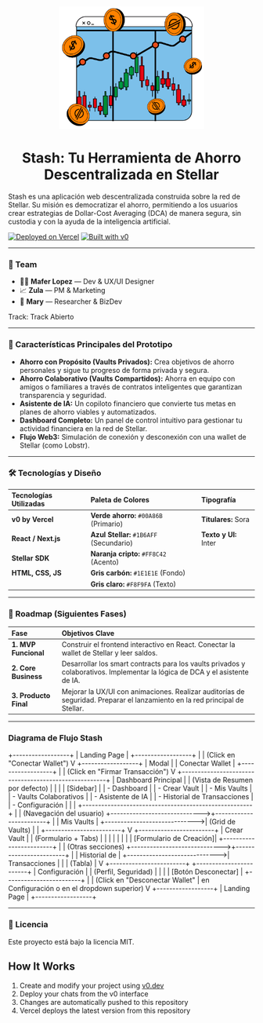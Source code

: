 <p align="center">
  <img src="https://github.com/Soymaferlopezp/Stash/blob/main/public/DCA.png" alt="Stash Logo" height="250">
</p>

<h1 align="center">Stash: Tu Herramienta de Ahorro Descentralizada en Stellar</h1>

Stash es una aplicación web descentralizada construida sobre la red de Stellar. Su misión es democratizar el ahorro, permitiendo a los usuarios crear estrategias de Dollar-Cost Averaging (DCA) de manera segura, sin custodia y con la ayuda de la inteligencia artificial.

[![Deployed on Vercel](https://img.shields.io/badge/Deployed%20on-Vercel-black?style=for-the-badge&logo=vercel)](https://vercel.com/stashs-projects-39f6689b/v0-stash)
[![Built with v0](https://img.shields.io/badge/Built%20with-v0.dev-black?style=for-the-badge)](https://v0.dev/chat/projects/SJLzBg9LIE8)

***

### 👥 Team

- 👩‍💻 **Mafer Lopez** — Dev & UX/UI Designer
- 📈 **Zula** — PM & Marketing
- 🚀 **Mary** — Researcher & BizDev

Track: Track Abierto

***

### 🎯 Características Principales del Prototipo

- **Ahorro con Propósito (Vaults Privados):** Crea objetivos de ahorro personales y sigue tu progreso de forma privada y segura.
- **Ahorro Colaborativo (Vaults Compartidos):** Ahorra en equipo con amigos o familiares a través de contratos inteligentes que garantizan transparencia y seguridad.
- **Asistente de IA:** Un copiloto financiero que convierte tus metas en planes de ahorro viables y automatizados.
- **Dashboard Completo:** Un panel de control intuitivo para gestionar tu actividad financiera en la red de Stellar.
- **Flujo Web3:** Simulación de conexión y desconexión con una wallet de Stellar (como Lobstr).

***

### 🛠️ Tecnologías y Diseño

| **Tecnologías Utilizadas** | **Paleta de Colores** | **Tipografía** |
| :--- | :--- | :--- |
| **v0 by Vercel** | **Verde ahorro:** `#00A86B` (Primario) | **Titulares:** Sora |
| **React / Next.js** | **Azul Stellar:** `#1B6AFF` (Secundario) | **Texto y UI:** Inter |
| **Stellar SDK** | **Naranja cripto:** `#FF8C42` (Acento) | |
| **HTML, CSS, JS** | **Gris carbón:** `#1E1E1E` (Fondo) | |
| | **Gris claro:** `#F8F9FA` (Texto) | |

***

### 🚀 Roadmap (Siguientes Fases)

| **Fase** | **Objetivos Clave** |
| :--- | :--- |
| **1. MVP Funcional** | Construir el frontend interactivo en React. Conectar la wallet de Stellar y leer saldos. |
| **2. Core Business** | Desarrollar los smart contracts para los vaults privados y colaborativos. Implementar la lógica de DCA y el asistente de IA. |
| **3. Producto Final** | Mejorar la UX/UI con animaciones. Realizar auditorías de seguridad. Preparar el lanzamiento en la red principal de Stellar. |

***
### Diagrama de Flujo Stash

+------------------+
|   Landing Page   |
+------------------+
        |
        | (Click en "Conectar Wallet")
        V
+------------------+
|      Modal       |
| Conectar Wallet  |
+------------------+
        |
        | (Click en "Firmar Transacción")
        V
+------------------------------------------------------+
|                   Dashboard Principal                |
|           (Vista de Resumen por defecto)             |
|                                                      |
|  [Sidebar]                                           |
|  - Dashboard                                         |
|  - Crear Vault                                       |
|  - Mis Vaults                                        |
|  - Vaults Colaborativos                              |
|  - Asistente de IA                                   |
|  - Historial de Transacciones                        |
|  - Configuración                                     |
|                                                      |
+------------------------------------------------------+
        |
        | (Navegación del usuario)
        +----------------------------->+------------------------+
        |                              |  Mis Vaults            |
        +----------------------------->|  (Grid de Vaults)      |
        |                              +------------------------+
        V
+------------------------+
|  Crear Vault           |
| (Formulario + Tabs)    |
|                        |
| <Elegir tipo de Vault> |
|                        |
| [Formulario de Creación]|
+------------------------+
        |
        | (Otras secciones)
        +----------------------------->+------------------------+
        |                              |  Historial de          |
        +----------------------------->|  Transacciones         |
        |                              |  (Tabla)               |
        V                              +------------------------+
+------------------------+
|  Configuración         |
| (Perfil, Seguridad)    |
|                        |
| [Botón Desconectar]    |
+------------------------+
        |
        | (Click en "Desconectar Wallet"
        | en Configuración o en el dropdown superior)
        V
+------------------+
|   Landing Page   |
+------------------+

***

### 📄 Licencia

Este proyecto está bajo la licencia MIT.

## How It Works

1. Create and modify your project using [v0.dev](https://v0.dev)
2. Deploy your chats from the v0 interface
3. Changes are automatically pushed to this repository
4. Vercel deploys the latest version from this repository
